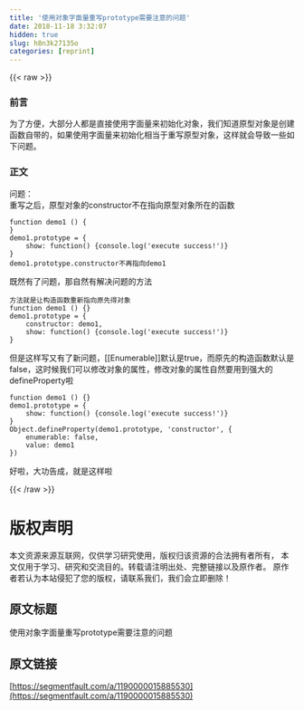 ```yaml
---
title: '使用对象字面量重写prototype需要注意的问题' 
date: 2018-11-18 3:32:07
hidden: true
slug: h8n3k27135o
categories: [reprint]
---
```


{{< raw >}}
<h3 id="articleHeader0">&#x524D;&#x8A00;</h3><p>&#x4E3A;&#x4E86;&#x65B9;&#x4FBF;&#xFF0C;&#x5927;&#x90E8;&#x5206;&#x4EBA;&#x90FD;&#x662F;&#x76F4;&#x63A5;&#x4F7F;&#x7528;&#x5B57;&#x9762;&#x91CF;&#x6765;&#x521D;&#x59CB;&#x5316;&#x5BF9;&#x8C61;&#xFF0C;&#x6211;&#x4EEC;&#x77E5;&#x9053;&#x539F;&#x578B;&#x5BF9;&#x8C61;&#x662F;&#x521B;&#x5EFA;&#x51FD;&#x6570;&#x81EA;&#x5E26;&#x7684;&#xFF0C;&#x5982;&#x679C;&#x4F7F;&#x7528;&#x5B57;&#x9762;&#x91CF;&#x6765;&#x521D;&#x59CB;&#x5316;&#x76F8;&#x5F53;&#x4E8E;&#x91CD;&#x5199;&#x539F;&#x578B;&#x5BF9;&#x8C61;&#xFF0C;&#x8FD9;&#x6837;&#x5C31;&#x4F1A;&#x5BFC;&#x81F4;&#x4E00;&#x4E9B;&#x5982;&#x4E0B;&#x95EE;&#x9898;&#x3002;</p><h3 id="articleHeader1">&#x6B63;&#x6587;</h3><p>&#x95EE;&#x9898;&#xFF1A;<br>&#x91CD;&#x5199;&#x4E4B;&#x540E;&#xFF0C;&#x539F;&#x578B;&#x5BF9;&#x8C61;&#x7684;constructor&#x4E0D;&#x5728;&#x6307;&#x5411;&#x539F;&#x578B;&#x5BF9;&#x8C61;&#x6240;&#x5728;&#x7684;&#x51FD;&#x6570;</p><div class="widget-codetool" style="display:none"><div class="widget-codetool--inner"><span class="selectCode code-tool" data-toggle="tooltip" data-placement="top" title="" data-original-title="&#x5168;&#x9009;"></span> <span type="button" class="copyCode code-tool" data-toggle="tooltip" data-placement="top" data-clipboard-text="function demo1 () {
}
demo1.prototype = {
    show: function() {console.log(&apos;execute success!&apos;)}
}
demo1.prototype.constructor&#x4E0D;&#x518D;&#x6307;&#x5411;demo1" title="" data-original-title="&#x590D;&#x5236;"></span> <span type="button" class="saveToNote code-tool" data-toggle="tooltip" data-placement="top" title="" data-original-title="&#x653E;&#x8FDB;&#x7B14;&#x8BB0;"></span></div></div><pre class="hljs javascript"><code><span class="hljs-function"><span class="hljs-keyword">function</span> <span class="hljs-title">demo1</span> (<span class="hljs-params"></span>) </span>{
}
demo1.prototype = {
    <span class="hljs-attr">show</span>: <span class="hljs-function"><span class="hljs-keyword">function</span>(<span class="hljs-params"></span>) </span>{<span class="hljs-built_in">console</span>.log(<span class="hljs-string">&apos;execute success!&apos;</span>)}
}
demo1.prototype.constructor&#x4E0D;&#x518D;&#x6307;&#x5411;demo1</code></pre><p>&#x65E2;&#x7136;&#x6709;&#x4E86;&#x95EE;&#x9898;&#xFF0C;&#x90A3;&#x81EA;&#x7136;&#x6709;&#x89E3;&#x51B3;&#x95EE;&#x9898;&#x7684;&#x65B9;&#x6CD5;</p><div class="widget-codetool" style="display:none"><div class="widget-codetool--inner"><span class="selectCode code-tool" data-toggle="tooltip" data-placement="top" title="" data-original-title="&#x5168;&#x9009;"></span> <span type="button" class="copyCode code-tool" data-toggle="tooltip" data-placement="top" data-clipboard-text="&#x65B9;&#x6CD5;&#x5C31;&#x662F;&#x8BA9;&#x6784;&#x9020;&#x51FD;&#x6570;&#x91CD;&#x65B0;&#x6307;&#x5411;&#x539F;&#x5148;&#x5F97;&#x5BF9;&#x8C61;
function demo1 () {}
demo1.prototype = {
    constructor: demo1,
    show: function() {console.log(&apos;execute success!&apos;)}
}" title="" data-original-title="&#x590D;&#x5236;"></span> <span type="button" class="saveToNote code-tool" data-toggle="tooltip" data-placement="top" title="" data-original-title="&#x653E;&#x8FDB;&#x7B14;&#x8BB0;"></span></div></div><pre class="hljs javascript"><code>&#x65B9;&#x6CD5;&#x5C31;&#x662F;&#x8BA9;&#x6784;&#x9020;&#x51FD;&#x6570;&#x91CD;&#x65B0;&#x6307;&#x5411;&#x539F;&#x5148;&#x5F97;&#x5BF9;&#x8C61;
<span class="hljs-function"><span class="hljs-keyword">function</span> <span class="hljs-title">demo1</span> (<span class="hljs-params"></span>) </span>{}
demo1.prototype = {
    <span class="hljs-attr">constructor</span>: demo1,
    <span class="hljs-attr">show</span>: <span class="hljs-function"><span class="hljs-keyword">function</span>(<span class="hljs-params"></span>) </span>{<span class="hljs-built_in">console</span>.log(<span class="hljs-string">&apos;execute success!&apos;</span>)}
}</code></pre><p>&#x4F46;&#x662F;&#x8FD9;&#x6837;&#x5199;&#x53C8;&#x6709;&#x4E86;&#x65B0;&#x95EE;&#x9898;&#xFF0C;[[Enumerable]]&#x9ED8;&#x8BA4;&#x662F;true&#xFF0C;&#x800C;&#x539F;&#x5148;&#x7684;&#x6784;&#x9020;&#x51FD;&#x6570;&#x9ED8;&#x8BA4;&#x662F;false&#xFF0C;&#x8FD9;&#x65F6;&#x5019;&#x6211;&#x4EEC;&#x53EF;&#x4EE5;&#x4FEE;&#x6539;&#x5BF9;&#x8C61;&#x7684;&#x5C5E;&#x6027;&#xFF0C;&#x4FEE;&#x6539;&#x5BF9;&#x8C61;&#x7684;&#x5C5E;&#x6027;&#x81EA;&#x7136;&#x8981;&#x7528;&#x5230;&#x5F3A;&#x5927;&#x7684;defineProperty&#x5566;</p><div class="widget-codetool" style="display:none"><div class="widget-codetool--inner"><span class="selectCode code-tool" data-toggle="tooltip" data-placement="top" title="" data-original-title="&#x5168;&#x9009;"></span> <span type="button" class="copyCode code-tool" data-toggle="tooltip" data-placement="top" data-clipboard-text="function demo1 () {}
demo1.prototype = {
    show: function() {console.log(&apos;execute success!&apos;)}
}
Object.defineProperty(demo1.prototype, &apos;constructor&apos;, {
    enumerable: false,
    value: demo1
})" title="" data-original-title="&#x590D;&#x5236;"></span> <span type="button" class="saveToNote code-tool" data-toggle="tooltip" data-placement="top" title="" data-original-title="&#x653E;&#x8FDB;&#x7B14;&#x8BB0;"></span></div></div><pre class="hljs javascript"><code><span class="hljs-function"><span class="hljs-keyword">function</span> <span class="hljs-title">demo1</span> (<span class="hljs-params"></span>) </span>{}
demo1.prototype = {
    <span class="hljs-attr">show</span>: <span class="hljs-function"><span class="hljs-keyword">function</span>(<span class="hljs-params"></span>) </span>{<span class="hljs-built_in">console</span>.log(<span class="hljs-string">&apos;execute success!&apos;</span>)}
}
<span class="hljs-built_in">Object</span>.defineProperty(demo1.prototype, <span class="hljs-string">&apos;constructor&apos;</span>, {
    <span class="hljs-attr">enumerable</span>: <span class="hljs-literal">false</span>,
    <span class="hljs-attr">value</span>: demo1
})</code></pre><p>&#x597D;&#x5566;&#xFF0C;&#x5927;&#x529F;&#x544A;&#x6210;&#xFF0C;&#x5C31;&#x662F;&#x8FD9;&#x6837;&#x5566;</p>
{{< /raw >}}

# 版权声明
本文资源来源互联网，仅供学习研究使用，版权归该资源的合法拥有者所有，
本文仅用于学习、研究和交流目的。转载请注明出处、完整链接以及原作者。
原作者若认为本站侵犯了您的版权，请联系我们，我们会立即删除！

## 原文标题
使用对象字面量重写prototype需要注意的问题

## 原文链接
[https://segmentfault.com/a/1190000015885530](https://segmentfault.com/a/1190000015885530)

